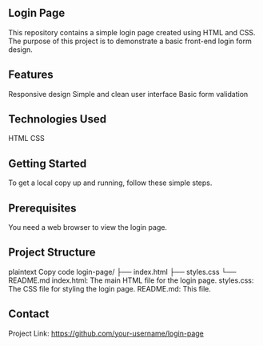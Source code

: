 ## Login Page 
This repository contains a simple login page created using HTML and CSS. The purpose of this project is to demonstrate a basic front-end login form design.

## Features
Responsive design
Simple and clean user interface
Basic form validation

## Technologies Used
HTML
CSS

## Getting Started
To get a local copy up and running, follow these simple steps.

## Prerequisites
You need a web browser to view the login page.

## Project Structure
plaintext
Copy code
login-page/
├── index.html
├── styles.css
└── README.md
index.html: The main HTML file for the login page.
styles.css: The CSS file for styling the login page.
README.md: This file.

## Contact
Project Link: https://github.com/your-username/login-page
